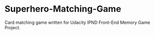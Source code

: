 # Superhero-Matching-Game
Card matching game written for Udacity IPND Front-End Memory Game Project. 
